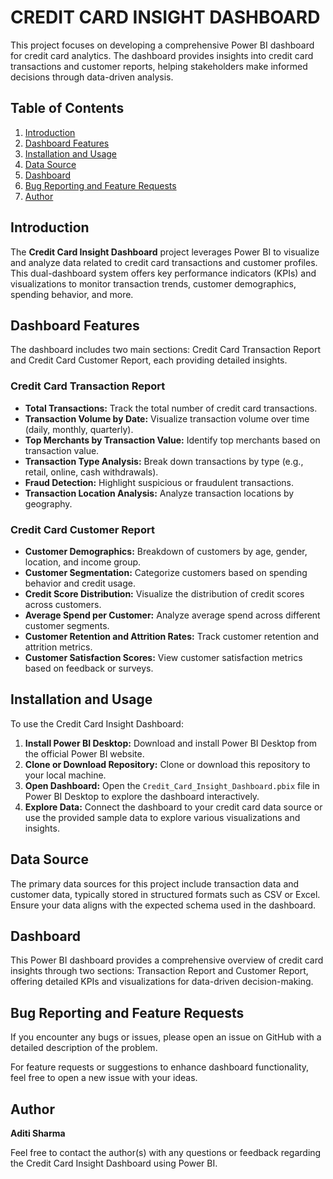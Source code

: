 # CREDIT CARD INSIGHT DASHBOARD

This project focuses on developing a comprehensive Power BI dashboard for credit card analytics. The dashboard provides insights into credit card transactions and customer reports, helping stakeholders make informed decisions through data-driven analysis.

## Table of Contents
1. [Introduction](#introduction)
2. [Dashboard Features](#dashboard-features)
3. [Installation and Usage](#installation-and-usage)
4. [Data Source](#data-source)
5. [Dashboard](#dashboard)
6. [Bug Reporting and Feature Requests](#bug-reporting-and-feature-requests)
7. [Author](#author)

## Introduction
The **Credit Card Insight Dashboard** project leverages Power BI to visualize and analyze data related to credit card transactions and customer profiles. This dual-dashboard system offers key performance indicators (KPIs) and visualizations to monitor transaction trends, customer demographics, spending behavior, and more.

## Dashboard Features
The dashboard includes two main sections: Credit Card Transaction Report and Credit Card Customer Report, each providing detailed insights.

### **Credit Card Transaction Report**
- **Total Transactions:** Track the total number of credit card transactions.
- **Transaction Volume by Date:** Visualize transaction volume over time (daily, monthly, quarterly).
- **Top Merchants by Transaction Value:** Identify top merchants based on transaction value.
- **Transaction Type Analysis:** Break down transactions by type (e.g., retail, online, cash withdrawals).
- **Fraud Detection:** Highlight suspicious or fraudulent transactions.
- **Transaction Location Analysis:** Analyze transaction locations by geography.
  
### **Credit Card Customer Report**
- **Customer Demographics:** Breakdown of customers by age, gender, location, and income group.
- **Customer Segmentation:** Categorize customers based on spending behavior and credit usage.
- **Credit Score Distribution:** Visualize the distribution of credit scores across customers.
- **Average Spend per Customer:** Analyze average spend across different customer segments.
- **Customer Retention and Attrition Rates:** Track customer retention and attrition metrics.
- **Customer Satisfaction Scores:** View customer satisfaction metrics based on feedback or surveys.

## Installation and Usage
To use the Credit Card Insight Dashboard:

1. **Install Power BI Desktop:** Download and install Power BI Desktop from the official Power BI website.
2. **Clone or Download Repository:** Clone or download this repository to your local machine.
3. **Open Dashboard:** Open the `Credit_Card_Insight_Dashboard.pbix` file in Power BI Desktop to explore the dashboard interactively.
4. **Explore Data:** Connect the dashboard to your credit card data source or use the provided sample data to explore various visualizations and insights.

## Data Source
The primary data sources for this project include transaction data and customer data, typically stored in structured formats such as CSV or Excel. Ensure your data aligns with the expected schema used in the dashboard.

## Dashboard
This Power BI dashboard provides a comprehensive overview of credit card insights through two sections: Transaction Report and Customer Report, offering detailed KPIs and visualizations for data-driven decision-making.

## Bug Reporting and Feature Requests
If you encounter any bugs or issues, please open an issue on GitHub with a detailed description of the problem.

For feature requests or suggestions to enhance dashboard functionality, feel free to open a new issue with your ideas.

## Author
**Aditi Sharma**

Feel free to contact the author(s) with any questions or feedback regarding the Credit Card Insight Dashboard using Power BI.
